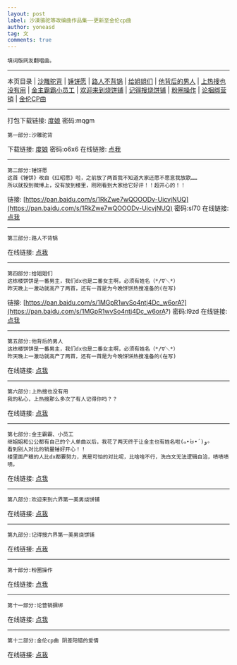 ```yaml
---
layout: post
label: 沙漠骆驼等改编曲作品集——更新至金伦cp曲
author: yoneasd
tag: 文
comments: true
---
```


    填词版网友翻唱曲。
    
---

本页目录 \| [沙雕驼背](#dxjje)  \| [锤饼愿](#dxjja) \| [路人不背锅](#dxjjb) \| [给姐姐们](#dxjjc) \| [他背后的男人](#dxjjd) \| [上热搜也没有用](#dxjjf) \| [金主霸霸小员工](#dxjjg) \| [欢迎来到烧饼铺](#dxjjh) \| [记得搜烧饼铺](#dxjji) \| [粉圈操作](#dxjjj) \| [论捆绑营销](#dxjjk) \| [金伦CP曲](#dxjjl)

---

打包下载链接: [度娘](https://pan.baidu.com/s/1CoE1CWqV3xEdV6DZ_IE6XA?) 密码:mqgm

<a class="anchor" name="dxjje"></a>

    第一部分:沙雕驼背
    
下载链接: [度娘](https://pan.baidu.com/s/1lcLpVt5WMKogy_e6XYg5gw) 密码:o6x6
在线链接: [点我](http://star-fans.com/app/dist/play.html?id=708168&shareuserid=811078&sharetime=1542362043040&isqrcode=0&platform=5)

---

<a class="anchor" name="dxjja"></a>

    第二部分:锤饼愿
    这首《锤饼》改自《红昭愿》啦，之前放了两首我不知道大家还愿不愿意我放歌……
    所以就投到微博上，没有放到楼里，刚刚看到大家给它好评！！超开心的！！
    
链接: [https://pan.baidu.com/s/1RkZwe7wQOOODv-UicvjNUQ](https://pan.baidu.com/s/1RkZwe7wQOOODv-UicvjNUQ) 密码:sl70
在线链接: [点我](http://star-fans.com/app/dist/play.html?id=708328&shareuserid=811078&sharetime=1542362077882&isqrcode=0&platform=5)

---

<a class="anchor" name="dxjjb"></a>

    第三部分:路人不背锅
    
在线链接: [点我](http://star-fans.com/app/dist/play.html?id=708441&shareuserid=811078&sharetime=1542362109986&isqrcode=0&platform=5)

---

<a class="anchor" name="dxjjc"></a>

    第四部分:给姐姐们
    这栋楼饼饼是一番男主，我们dx也是二番女主啊，必须有姓名（*/∇＼*）
    昨天晚上一激动就高产了两首，还有一首是为今晚饼饼热搜准备的(在写)
    
链接: [https://pan.baidu.com/s/1MGpR1wvSo4ntj4Dc_w6orA?](https://pan.baidu.com/s/1MGpR1wvSo4ntj4Dc_w6orA?) 密码:l9zd
在线链接: [点我](http://star-fans.com/app/dist/play.html?id=708511&shareuserid=811078&sharetime=1542362146582&isqrcode=0&platform=5)

---

<a class="anchor" name="dxjjd"></a>

    第五部分:他背后的男人
    这栋楼饼饼是一番男主，我们dx也是二番女主啊，必须有姓名（*/∇＼*）
    昨天晚上一激动就高产了两首，还有一首是为今晚饼饼热搜准备的(在写)
    
在线链接: [点我](http://star-fans.com/app/dist/play.html?id=708586&shareuserid=811078&sharetime=1542362202060&isqrcode=0&platform=5)

---

<a class="anchor" name="dxjjf"></a>

    第六部分:上热搜也没有用
    我的私心，上热搜那么多次了有人记得你吗？？
    
在线链接: [点我](http://star-fans.com/app/dist/play.html?id=708370&shareuserid=811078&sharetime=1542362717180&isqrcode=0&platform=5)

---

<a class="anchor" name="dxjjg"></a>

    第七部分:金主霸霸、小员工
    继姐姐和公公都有自己的个人单曲以后，我花了两天终于让金主也有姓名啦(๑•̀ㅂ•́)و✧
    看到别人对比的销量锤好开心！！
    楼里面产粮的人比dx都要努力，真是可怕的对比呢，比啥啥不行，洗白文无法逻辑自洽，啧啧啧啧。
    
在线链接: [点我](http://star-fans.com/app/dist/play.html?id=709540&shareuserid=811078&sharetime=1542623089645&isqrcode=0&platform=5)

---

<a class="anchor" name="dxjjh"></a>

    第八部分:欢迎来到六界第一美男烧饼铺

在线链接: [点我](http://star-fans.com/app/dist/play.html?id=709656&shareuserid=811078&sharetime=1542707843667&isqrcode=0&platform=5)

---

<a class="anchor" name="dxjji"></a>

    第九部分:记得搜六界第一美男烧饼铺
    
在线链接: [点我](http://star-fans.com/app/dist/play.html?id=709642&shareuserid=811078&sharetime=1542707912515&isqrcode=0&platform=5)

---

<a class="anchor" name="dxjjj"></a>

    第十部分:粉圈操作
    
在线链接: [点我](http://star-fans.com/app/dist/play.html?id=709825&shareuserid=811599&sharetime=1542763551&isqrcode=0&platform=2)

---

<a class="anchor" name="dxjjk"></a>

    第十一部分:论营销捆绑
    
在线链接: [点我](http://star-fans.com/app/dist/play.html?id=709948&shareuserid=811599&sharetime=1542814465&isqrcode=0&platform=2)

---

<a class="anchor" name="dxjjk"></a>

    第十二部分:金伦cp曲 阴差阳错的爱情
    
在线链接: [点我](http://star-fans.com/app/dist/play.html?id=710642&shareuserid=811599&sharetime=1543082456&isqrcode=0&platform=2)

